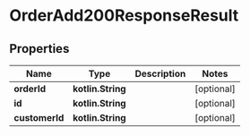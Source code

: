 
# OrderAdd200ResponseResult

## Properties
| Name | Type | Description | Notes |
| ------------ | ------------- | ------------- | ------------- |
| **orderId** | **kotlin.String** |  |  [optional] |
| **id** | **kotlin.String** |  |  [optional] |
| **customerId** | **kotlin.String** |  |  [optional] |



